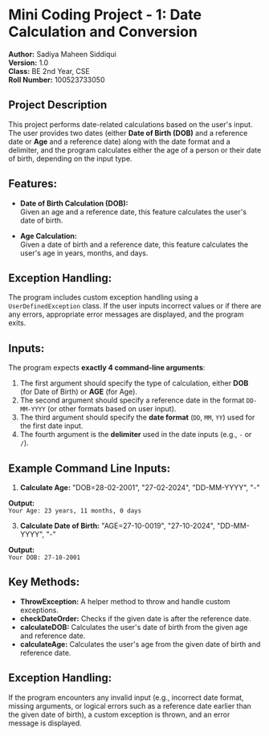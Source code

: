 # Mini Coding Project - 1: Date Calculation and Conversion

**Author:** Sadiya Maheen Siddiqui  
**Version:** 1.0  
**Class:** BE 2nd Year, CSE  
**Roll Number:** 100523733050  

## Project Description
This project performs date-related calculations based on the user's input. The user provides two dates (either **Date of Birth (DOB)** and a reference date or **Age** and a reference date) along with the date format and a delimiter, and the program calculates either the age of a person or their date of birth, depending on the input type.

## Features:
- **Date of Birth Calculation (DOB):**  
  Given an age and a reference date, this feature calculates the user's date of birth.

- **Age Calculation:**  
  Given a date of birth and a reference date, this feature calculates the user's age in years, months, and days.

## Exception Handling:
The program includes custom exception handling using a `UserDefinedException` class. If the user inputs incorrect values or if there are any errors, appropriate error messages are displayed, and the program exits.

## Inputs:
The program expects **exactly 4 command-line arguments**:
1. The first argument should specify the type of calculation, either **DOB** (for Date of Birth) or **AGE** (for Age).
2. The second argument should specify a reference date in the format `DD-MM-YYYY` (or other formats based on user input).
3. The third argument should specify the **date format** (`DD`, `MM`, `YY`) used for the first date input.
4. The fourth argument is the **delimiter** used in the date inputs (e.g., `-` or `/`).

## Example Command Line Inputs:
1. **Calculate Age:**
"DOB=28-02-2001", "27-02-2024", "DD-MM-YYYY", "-"

**Output:**  
`Your Age: 23 years, 11 months, 0 days`

3. **Calculate Date of Birth:**
"AGE=27-10-0019", "27-10-2024", "DD-MM-YYYY", "-"

**Output:**  
`Your DOB: 27-10-2001`

## Key Methods:
- **ThrowException:** A helper method to throw and handle custom exceptions.
- **checkDateOrder:** Checks if the given date is after the reference date.
- **calculateDOB:** Calculates the user's date of birth from the given age and reference date.
- **calculateAge:** Calculates the user's age from the given date of birth and reference date.

## Exception Handling:
If the program encounters any invalid input (e.g., incorrect date format, missing arguments, or logical errors such as a reference date earlier than the given date of birth), a custom exception is thrown, and an error message is displayed.

